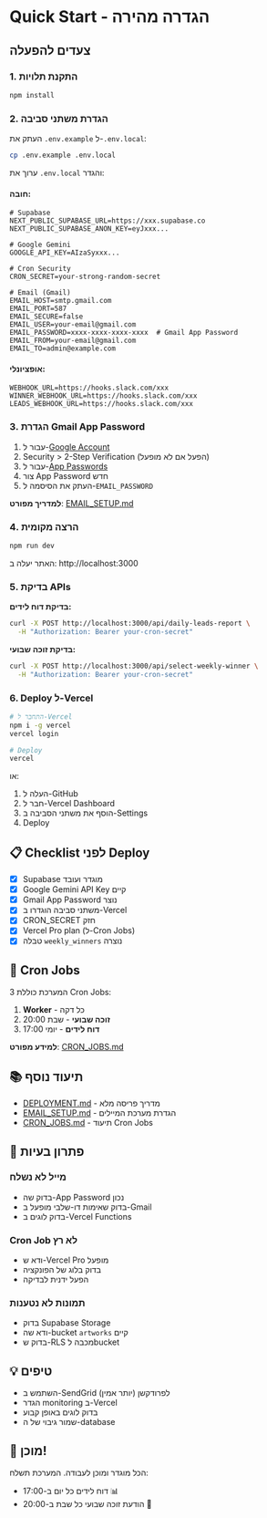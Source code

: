 # Quick Start - הגדרה מהירה

## צעדים להפעלה

### 1. התקנת תלויות
```bash
npm install
```

### 2. הגדרת משתני סביבה

העתק את `.env.example` ל-`.env.local`:
```bash
cp .env.example .env.local
```

ערוך את `.env.local` והגדר:

#### חובה:
```env
# Supabase
NEXT_PUBLIC_SUPABASE_URL=https://xxx.supabase.co
NEXT_PUBLIC_SUPABASE_ANON_KEY=eyJxxx...

# Google Gemini
GOOGLE_API_KEY=AIzaSyxxx...

# Cron Security
CRON_SECRET=your-strong-random-secret

# Email (Gmail)
EMAIL_HOST=smtp.gmail.com
EMAIL_PORT=587
EMAIL_SECURE=false
EMAIL_USER=your-email@gmail.com
EMAIL_PASSWORD=xxxx-xxxx-xxxx-xxxx  # Gmail App Password
EMAIL_FROM=your-email@gmail.com
EMAIL_TO=admin@example.com
```

#### אופציונלי:
```env
WEBHOOK_URL=https://hooks.slack.com/xxx
WINNER_WEBHOOK_URL=https://hooks.slack.com/xxx
LEADS_WEBHOOK_URL=https://hooks.slack.com/xxx
```

### 3. הגדרת Gmail App Password

1. עבור ל-[Google Account](https://myaccount.google.com/)
2. Security > 2-Step Verification (הפעל אם לא מופעל)
3. עבור ל-[App Passwords](https://myaccount.google.com/apppasswords)
4. צור App Password חדש
5. העתק את הסיסמה ל-`EMAIL_PASSWORD`

**למדריך מפורט**: [EMAIL_SETUP.md](EMAIL_SETUP.md)

### 4. הרצה מקומית

```bash
npm run dev
```

האתר יעלה ב: http://localhost:3000

### 5. בדיקת APIs

**בדיקת דוח לידים:**
```bash
curl -X POST http://localhost:3000/api/daily-leads-report \
  -H "Authorization: Bearer your-cron-secret"
```

**בדיקת זוכה שבועי:**
```bash
curl -X POST http://localhost:3000/api/select-weekly-winner \
  -H "Authorization: Bearer your-cron-secret"
```

### 6. Deploy ל-Vercel

```bash
# התחבר ל-Vercel
npm i -g vercel
vercel login

# Deploy
vercel
```

או:
1. העלה ל-GitHub
2. חבר ל-Vercel Dashboard
3. הוסף את משתני הסביבה ב-Settings
4. Deploy

## 📋 Checklist לפני Deploy

- [x] Supabase מוגדר ועובד
- [x] Google Gemini API Key קיים
- [x] Gmail App Password נוצר
- [x] משתני סביבה הוגדרו ב-Vercel
- [x] CRON_SECRET חזק
- [x] Vercel Pro plan (ל-Cron Jobs)
- [x] טבלה `weekly_winners` נוצרה

## 🎯 Cron Jobs

המערכת כוללת 3 Cron Jobs:
1. **Worker** - כל דקה
2. **זוכה שבועי** - שבת 20:00
3. **דוח לידים** - יומי 17:00

**למידע מפורט**: [CRON_JOBS.md](CRON_JOBS.md)

## 📚 תיעוד נוסף

- [DEPLOYMENT.md](DEPLOYMENT.md) - מדריך פריסה מלא
- [EMAIL_SETUP.md](EMAIL_SETUP.md) - הגדרת מערכת המיילים
- [CRON_JOBS.md](CRON_JOBS.md) - תיעוד Cron Jobs

## 🔧 פתרון בעיות

### מייל לא נשלח
- בדוק שה-App Password נכון
- בדוק שאימות דו-שלבי מופעל ב-Gmail
- בדוק לוגים ב-Vercel Functions

### Cron Job לא רץ
- ודא ש-Vercel Pro מופעל
- בדוק בלוג של הפונקציה
- הפעל ידנית לבדיקה

### תמונות לא נטענות
- בדוק Supabase Storage
- ודא שה-bucket `artworks` קיים
- בדוק ש-RLS מכבה לbucket

## 💡 טיפים

- השתמש ב-SendGrid לפרודקשן (יותר אמין)
- הגדר monitoring ב-Vercel
- בדוק לוגים באופן קבוע
- שמור גיבוי של ה-database

## 🚀 מוכן!

הכל מוגדר ומוכן לעבודה. המערכת תשלח:
- דוח לידים כל יום ב-17:00 📊
- הודעת זוכה שבועי כל שבת ב-20:00 👑

